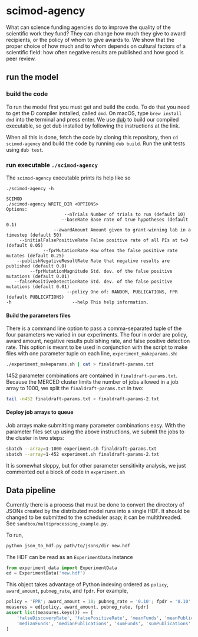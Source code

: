 # scimod-agency

What can science funding agencies do to improve the quality of the
scientific work they fund? They can change how much they give to award
recipients, or the policy of whom to give awards to. We show that the proper
choice of how much and to whom depends on cultural factors of a scientific
field: how often negative results are published and how good is peer review.

## run the model

### build the code

To run the model first you must get and build the code. To do that you need
to get the D compiler installed, called `dmd`.  On macOS, type `brew install dmd`
into the terminal and press enter. We use
[dub](http://code.dlang.org/getting_started) to build our compiled executable, 
so get dub installed by following the instructions at the link.

When all this is done, fetch the code by cloning this repository,
then `cd scimod-agency` and build the code by running `dub build`. Run the
unit tests using `dub test`. 

### run executable `./scimod-agency`

The `scimod-agency` executable prints its help like so

```
./scimod-agency -h

SCIMOD
./scimod-agency WRITE_DIR <OPTIONS>
Options:
                      --nTrials Number of trials to run (default 10)
                     --baseRate Base rate of true hypotheses (default 0.1)
                  --awardAmount Amount given to grant-winning lab in a timestep (default 50)
     --initialFalsePositiveRate False positive rate of all PIs at t=0 (default 0.05)
              --fprMutationRate How often the false positive rate mutates (default 0.25)
    --publishNegativeResultRate Rate that negative results are published (default 0.0)
         --fprMutationMagnitude Std. dev. of the false positive mutations (default 0.01)
   --falsePositiveDetectionRate Std. dev. of the false positive mutations (default 0.01)
                       --policy One of: RANDOM, PUBLICATIONS, FPR (default PUBLICATIONS)
-h                       --help This help information.
```

#### Build the parameters files

There is a command line option to pass a comma-separated tuple of the four
parameters we varied in our experiments. The four in order are policy, award
amount, negative results publishing rate, and false positive detection rate.
This option is meant to be used in conjunction with the script to make files
with one parameter tuple on each line, `experiment_makeparams.sh`:

```bash
./experiment_makeparams.sh | cat > finaldraft-params.txt
```

1452 parameter combinations are contained in `finaldraft-params.txt`.
Because the MERCED cluster limits the number of jobs allowed in a job array to
1000, we split the `finaldraft-params.txt` in two: 

```bash
tail -n452 finaldraft-params.txt > finaldraft-params-2.txt
```

#### Deploy job arrays to queue

Job arrays make submitting many parameter combinations easy. With the parameter
files set up using the above instructions, we submit the jobs to the cluster
in two steps:

```bash
sbatch --array=1-1000 experiment.sh finaldraft-params.txt
sbatch --array=1-452 experiment.sh finaldraft-params-2.txt
```

It is somewhat sloppy, but for other parameter sensitivity analysis, we just
commented out a block of code in `experiment.sh`

## Data pipeline

Currently there is a process that must be done to convert the directory of
JSONs created by the distributed model runs into a single HDF. It should be
changed to be submitted to the scheduler asap; it can be multithreaded. See
`sandbox/multiprocessing_example.py`.  

To run,

```sh
python json_to_hdf.py path/to/jsons/dir new.hdf
```

The HDF can be read as an `ExperimentData` instance

```python
from experiment_data import ExperimentData
ed = ExperimentData('new.hdf')
```

This object takes advantage of Python indexing ordered as `policy`,
`award_amount`, `pubneg_rate`, and `fpdr`. For example, 

```python
policy = 'FPR'; award_amount = 10; pubneg_rate = '0.10'; fpdr = '0.10'
measures = ed[policy, award_amount, pubneg_rate, fpdr]
assert list(measures.keys()) == [
    'falseDiscoveryRate', 'falsePositiveRate', 'meanFunds', 'meanPublications', 
    'medianFunds', 'medianPublications', 'sumFunds', 'sumPublications'
]
```

